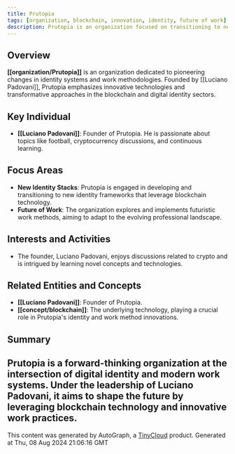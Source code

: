 ```yaml
---
title: Prutopia
tags: [organization, blockchain, innovation, identity, future of work]
description: Prutopia is an organization focused on transitioning to new identity stacks and future methods of work.
---
```


## Overview
**[[organization/Prutopia]]** is an organization dedicated to pioneering changes in identity systems and work methodologies. Founded by [[Luciano Padovani]], Prutopia emphasizes innovative technologies and transformative approaches in the blockchain and digital identity sectors.

## Key Individual
- **[[Luciano Padovani]]**: Founder of Prutopia. He is passionate about topics like football, cryptocurrency discussions, and continuous learning.

## Focus Areas
- **New Identity Stacks**: Prutopia is engaged in developing and transitioning to new identity frameworks that leverage blockchain technology.
- **Future of Work**: The organization explores and implements futuristic work methods, aiming to adapt to the evolving professional landscape.

## Interests and Activities
- The founder, Luciano Padovani, enjoys discussions related to crypto and is intrigued by learning novel concepts and technologies.

## Related Entities and Concepts
- **[[Luciano Padovani]]**: Founder of Prutopia.
- **[[concept/blockchain]]**: The underlying technology, playing a crucial role in Prutopia's identity and work method innovations.

## Summary
Prutopia is a forward-thinking organization at the intersection of digital identity and modern work systems. Under the leadership of Luciano Padovani, it aims to shape the future by leveraging blockchain technology and innovative work practices.
---
This content was generated by AutoGraph, a [TinyCloud](https://tinycloud.xyz/) product.
Generated at  Thu, 08 Aug 2024 21:06:16 GMT